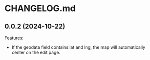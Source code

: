 # CHANGELOG.md


## 0.0.2 (2024-10-22)


Features:

  - If the geodata field contains lat and lng, the map will automatically center on the edit page.
